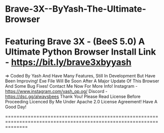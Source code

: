 # Brave-3X--ByYash-The-Ultimate-Browser
Featuring Brave 3X - (BeeS 5.0) 
A Ultimate Python Browser 
Install Link - https://bit.ly/brave3xbyyash
====================================================================================================================



=> Coded By Yash And Have Many Features,
Still In Development But Have Been Improving!
Exe File Will Be Soon After A Major Update Of This Browser And Some Bug Fixes!
Contact Me Now For More Info! 
Instagram - https://www.instagram.com/yash_op.og/
Discord - https://dsc.gg/alwaysbees
Thank You!
Please Read License Before Proceeding 
Licenced By Me Under Apache 2.0 License Agreement!
Have A Good Day!




====================================================================================================================
